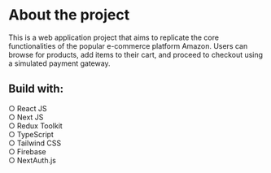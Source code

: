 # About the project

This is a web application project that aims to replicate the core functionalities of the popular e-commerce platform Amazon. Users can browse for products, add items to their cart, and proceed to checkout using a simulated payment gateway.

## Build with:

○ React JS \
○ Next JS \
○ Redux Toolkit \
○ TypeScript \
○ Tailwind CSS \
○ Firebase \
○ NextAuth.js

